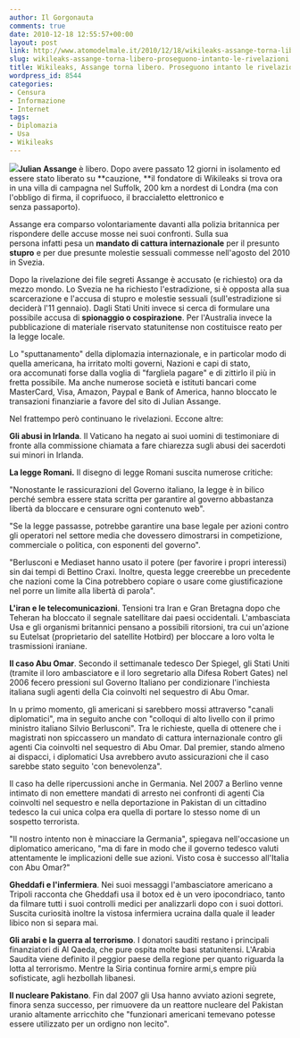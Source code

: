 ```yaml
---
author: Il Gorgonauta
comments: true
date: 2010-12-18 12:55:57+00:00
layout: post
link: http://www.atomodelmale.it/2010/12/18/wikileaks-assange-torna-libero-proseguono-intanto-le-rivelazioni/
slug: wikileaks-assange-torna-libero-proseguono-intanto-le-rivelazioni
title: Wikileaks, Assange torna libero. Proseguono intanto le rivelazioni.
wordpress_id: 8544
categories:
- Censura
- Informazione
- Internet
tags:
- Diplomazia
- Usa
- Wikileaks
---
```


[![](http://www.atomodelmale.it/wp-content/uploads/2010/12/Julian-Assange-300x259.jpg)](http://www.atomodelmale.it/wp-content/uploads/2010/12/Julian-Assange.jpg)**Julian Assange** è libero. Dopo avere passato 12 giorni in isolamento ed essere stato liberato su **cauzione, **il fondatore di Wikileaks si trova ora in una villa di campagna nel Suffolk, 200 km a nordest di Londra (ma con l'obbligo di firma, il coprifuoco, il braccialetto elettronico e senza passaporto).

Assange era comparso volontariamente davanti alla polizia britannica per rispondere delle accuse mosse nei suoi confronti. Sulla sua persona infatti pesa un **mandato di cattura internazionale** per il presunto **stupro** e per due presunte molestie sessuali commesse nell'agosto del 2010 in Svezia.

Dopo la rivelazione dei file segreti Assange è accusato (e richiesto) ora da mezzo mondo. Lo Svezia ne ha richiesto l'estradizione, si è opposta alla sua scarcerazione e l'accusa di stupro e molestie sessuali (sull'estradizione si deciderà l'11 gennaio). Dagli Stati Uniti invece si cerca di formulare una possibile accusa di **spionaggio **o** cospirazione**. Per l'Australia invece la pubblicazione di materiale riservato statunitense non costituisce reato per la legge locale.

Lo "sputtanamento" della diplomazia internazionale, e in particolar modo di quella americana, ha irritato molti governi, Nazioni e capi di stato, ora accomunati forse dalla voglia di "fargliela pagare" e di zittirlo il più in fretta possibile. Ma anche numerose società e istituti bancari come MasterCard, Visa, Amazon, Paypal e Bank of America, hanno bloccato le transazioni finanziarie a favore del sito di Julian Assange.

Nel frattempo però continuano le rivelazioni. Eccone altre:

**Gli abusi in Irlanda**. Il Vaticano ha negato ai suoi uomini di testimoniare di fronte alla commissione chiamata a fare chiarezza sugli abusi dei sacerdoti sui minori in Irlanda.<!-- more -->



**La legge Romani.** Il disegno di legge Romani suscita numerose critiche:

"Nonostante le rassicurazioni del Governo italiano, la legge è in bilico perché sembra essere stata scritta per garantire al governo abbastanza libertà da bloccare e censurare ogni contenuto web".

"Se la legge passasse, potrebbe garantire una base legale per azioni contro gli operatori nel settore media che dovessero dimostrarsi in competizione, commerciale o politica, con esponenti del governo".

"Berlusconi e Mediaset hanno usato il potere (per favorire i propri interessi) sin dai tempi di Bettino Craxi. Inoltre, questa legge creerebbe un precedente che nazioni come la Cina potrebbero copiare o usare come giustificazione nel porre un limite alla libertà di parola".

**L'iran e le telecomunicazioni**. Tensioni tra Iran e Gran Bretagna dopo che Teheran ha bloccato il segnale satellitare dai paesi occidentali. L'ambasciata Usa e gli organismi britannici pensano a possibili ritorsioni, tra cui un'azione su Eutelsat (proprietario del satellite Hotbird) per bloccare a loro volta le trasmissioni iraniane.

**Il caso Abu Omar**. Secondo il settimanale tedesco Der Spiegel, gli Stati Uniti (tramite il loro ambasciatore e il loro segretario alla Difesa Robert Gates) nel 2006 fecero pressioni sul Governo Italiano per condizionare l'inchiesta italiana sugli agenti della Cia coinvolti nel sequestro di Abu Omar.

In u  primo momento, gli americani si sarebbero mossi attraverso "canali diplomatici", ma in seguito anche con "colloqui di alto livello con il primo ministro italiano Silvio Berlusconi". Tra le richieste, quella di ottenere che i magistrati non spiccassero un mandato di cattura internazionale contro gli agenti Cia coinvolti nel sequestro di Abu Omar. Dal premier, stando almeno ai dispacci, i diplomatici Usa avrebbero avuto assicurazioni che il caso sarebbe stato seguito 'con benevolenza".

Il caso ha delle ripercussioni anche in Germania. Nel 2007 a Berlino venne intimato di non emettere mandati di arresto nei confronti di agenti Cia coinvolti nel sequestro e nella deportazione in Pakistan di un cittadino tedesco la cui unica colpa era quella di portare lo stesso nome di un sospetto terrorista.

"Il nostro intento non è minacciare la Germania", spiegava nell'occasione un diplomatico americano, "ma di fare in modo che il governo tedesco valuti attentamente le implicazioni delle sue azioni. Visto cosa è successo all'Italia con Abu Omar?"

**Gheddafi e l'infermiera**. Nei suoi messaggi l'ambasciatore americano a Tripoli racconta che Gheddafi usa il botox ed è un vero ipocondriaco, tanto da filmare tutti i suoi controlli medici per analizzarli dopo con i suoi dottori. Suscita curiosità inoltre la vistosa infermiera ucraina dalla quale il leader libico non si separa mai.

**Gli arabi e la guerra al terrorismo**. I donatori sauditi restano i principali finanziatori di Al Qaeda, che pure ospita molte basi statunitensi. L'Arabia Saudita viene definito il peggior paese della regione per quanto riguarda la lotta al terrorismo. Mentre la Siria continua fornire armi,s empre più sofisticate, agli hezbollah libanesi.

**Il nucleare Pakistano**. Fin dal 2007 gli Usa hanno avviato azioni segrete, finora senza successo, per rimuovere da un reattore nucleare del Pakistan uranio altamente arricchito che "funzionari americani temevano potesse essere utilizzato per un ordigno non lecito".
